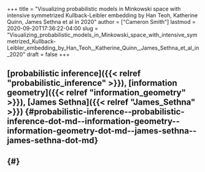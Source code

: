 +++
title = "Visualizing probabilistic models in Minkowski space with intensive symmetrized Kullback-Leibler embedding by Han Teoh, Katherine Quinn, James Sethna et al in 2020"
author = ["Cameron Smith"]
lastmod = 2020-09-20T17:36:22-04:00
slug = "Visualizing_probabilistic_models_in_Minkowski_space_with_intensive_symmetrized_Kullback-Leibler_embedding_by_Han_Teoh,_Katherine_Quinn,_James_Sethna_et_al_in_2020"
draft = false
+++

## [probabilistic inference]({{< relref "probabilistic_inference" >}}), [information geometry]({{< relref "information_geometry" >}}), [James Sethna]({{< relref "James_Sethna" >}}) {#probabilistic-inference--probabilistic-inference-dot-md--information-geometry--information-geometry-dot-md--james-sethna--james-sethna-dot-md}


##  {#}
